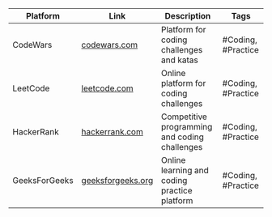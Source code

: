
| Platform            | Link                                       | Description                               | Tags                                     |
|---------------------|--------------------------------------------|-------------------------------------------|------------------------------------------|
| CodeWars            | [codewars.com](https://codewars.com)       | Platform for coding challenges and katas | #Coding, #Practice                         |
| LeetCode            | [leetcode.com](https://leetcode.com)       | Online platform for coding challenges    | #Coding, #Practice                         |
| HackerRank          | [hackerrank.com](https://www.hackerrank.com)| Competitive programming and coding challenges | #Coding, #Practice                         |
| GeeksForGeeks       | [geeksforgeeks.org](https://www.geeksforgeeks.org)| Online learning and coding practice platform | #Coding, #Practice                         |
